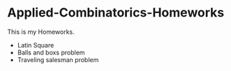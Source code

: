 # Applied-Combinatorics-Homeworks

This is my Homeworks.

* Latin Square
* Balls and boxs problem
* Traveling salesman problem
